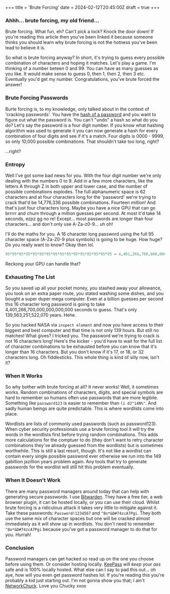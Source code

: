 +++
title = 'Brute Forcing'
date = 2024-02-12T20:45:00Z
draft = true
+++

### Ahhh... brute forcing, my old friend...

Brute forcing. What fun, eh? Can't pick a lock? Knock the door down! If you're reading this article then you've been linked it because someone thinks you should learn why brute forcing is not the hotness you've been lead to believe it is.

So what is brute forcing anyway? In short, it's trying to guess every possible combination of characters and hoping it matches. Let's play a game. I'm thinking of a number beteen 0 and 99. You can have as many guesses as you like. It would make sense to guess 0, then 1, then 2, then 3 etc. Eventually you'd get my number. Congratulations, you've brute forced the answer!


### Brute Forcing Passwords

Burte forcing is, to my knowledge, only talked about in the context of 'cracking passwords'. You have the [hash of a password](https://www.practicalnetworking.net/series/cryptography/hashing-algorithm/) and you want to figure out what the password is. You can't "undo" a hash so what do you do? Let's say the password is a four digit number. If you know what hashing algorithm was used to generate it you can now generate a hash for every combination of four digits and see if it's a match. Four digits is 0000 - 9999, so only 10,000 possible combinations. That shouldn't take too long, right?

...right?

### Entropy

Well I've got some bad news for you. With the four digit number we're only dealing with the numbers 0 to 9. Add in a few more characters, like the letters A through Z in both upper and lower case, and the number of possible combinations explodes. The full alphanumeric space is 62 characters and at four characters long for the 'password' we're trying to crack that'd be 14,776,336 possible combinations. Fourteen _million!_ And that's just four characters long. Maybe you have a nice GPU that can go brrrrr and churn through a million guesses per second. At most it'd take 14 seconds, ezpz gg no re! Except... most passwords are longer than four characters... and don't only use A-Za-z0-9... uh oh!

I'll do the maths for you. A 16 character long password using the full 95 character space (A-Za-Z0-9 plus symbols) is going to be huge. How huge? Do you really want to know? Okay then lol.

```py
95*95*95*95*95*95*95*95*95*95*95*95*95*95*95*95 = 4,401,266,700,000,000,000,000,000,000,000
```

Reckong your GPU can handle that?

### Exhausting The List

So you saved up all your pocket money, you stashed away your allowance, you took on an extra paper route, you stated washing some dishes, and you bought a super duper mega computer. Even at a billion guesses per second this 16 character long password is going to take 4,401,266,700,000,000,000,000 seconds to guess. That's only 139,563,251,522,070 years. Hehe.

So you hacked NASA via `inspect element` and now you have access to their biggest and best computer and that time is not only 139 hours. But still no matches! What gives? I tricked you. The password we're trying to crack is not 16 characters long! Here's the kicker - you'd have to wait for the full list of character combinations to be exhausted before you can know that it's longer than 16 characters. But you don't know if it's 17, or 18, or 32 characters long. Oh fiddlesticks. This whole thing is kind of silly now, isn't it?

### When It Works

So why bother with brute forcing at all? It never works! Well, it sometimes works. Random combinations of characters, digits, and special symbols are hard to remember so humans often use passwords that are more legibile. Something like `password123` is easier to remember than `(i dJ"14N%"`. And sadly human beings are quite predictable. This is where wordlists come into place.

Wordlists are lists of commonly used passwords (such as password123). When cyber security professionals use a brute forcing tool it will try the words in the wordlists first before trying random combinations. This adds more calculations for the comptuer to do (they don't want to retry character combinations they've already guessed from the wordlists) but is sometimes worthwhile. This is still a last resort, though. It's not like a wordlist can contain every single possible password ever otherwise we run into the 149 gabillion jazillion years problem again. Any tools that try to generate passwords for the wordlist will still hit this problem eventually.

### When It Doesn't Work

There are many password managers around today that can help with generating secure passwords. I use [Bitwarden](https://bitwarden.com/). They have a free tier, a web browser plugin, it can be hosted locally, or you can use their cloud. Whilst brute forcing is a ridiculous attack it takes very little to mitigate against it. Take these passwords: `Password!1234567` and `^8o*&D#74zcA7Pgi`. They both use the same mix of character spaces but one will be cracked almost immediately as it will show up in wordlists. You don't need to remember `^8o*&D#74zcA7Pgi` because you've got a password manager to do that for you. Hurrah!

### Conclusion

Password managers can get hacked so read up on the one you choose before using them. Or consider hosting locally. [KeePass](https://keepass.info/) will *keep* your *ass* safe and is 100% locally hosted. What else can I say to pad this out... oh aye, how will you even get password hashes lol. If you're reading this you're probably a kid just starting out. I'm not gonna show you that; I ain't [NetworkChuck](https://www.youtube.com/@NetworkChuck). Love you Chucky xxox
